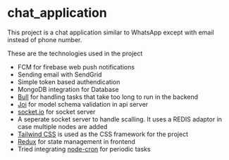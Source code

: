 # chat_application

This project is a chat application similar to WhatsApp except with email instead of phone number.

These are the technologies used in the project

- FCM for firebase web push notifications
- Sending email with SendGrid
- Simple token based authendication
- MongoDB integration for Database
- [Bull](https://www.npmjs.com/package/bull) for handling tasks that take too long to run in the backend
- [Joi](https://www.npmjs.com/package/joi) for model schema validation in api server
- [socket.io](https://socket.io/) for socket server
- A seperate socket server to handle scalling. It uses a REDIS adaptor in case multiple nodes are added
- [Tailwind CSS](https://tailwindcss.com/) is used as the CSS framework for the project
- [Redux](https://redux.js.org/) for state management in frontend
- Tried integrating [node-cron](https://www.npmjs.com/package/node-cron) for periodic tasks